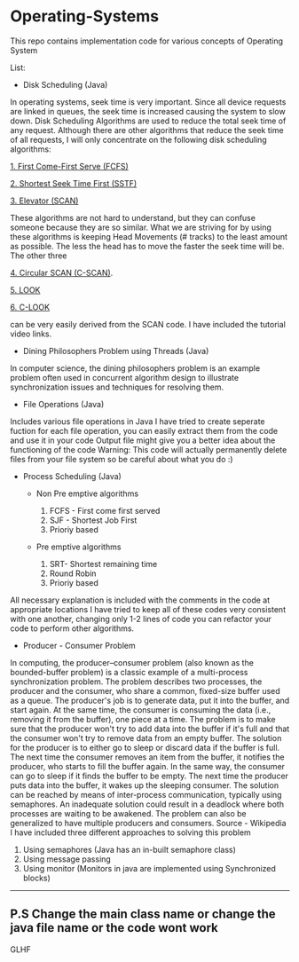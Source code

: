 # Operating-Systems

This repo contains implementation code for various concepts of Operating System

List: 
* Disk Scheduling (Java)

In operating systems, seek time is very important. Since all device requests are linked in queues, the seek time is increased causing the system to slow down. Disk Scheduling Algorithms are used to reduce the total seek time of any request. Although there are other algorithms that reduce the seek time of all requests, I will only concentrate on the following disk scheduling algorithms:

[1. First Come-First Serve (FCFS)](https://www.youtube.com/watch?v=X63lwwQtpic)

[2. Shortest Seek Time First (SSTF)](https://www.youtube.com/watch?v=X63lwwQtpic)

[3. Elevator (SCAN)](https://www.youtube.com/watch?v=3wwadNI2OMc&t=273s)

These algorithms are not hard to understand, but they can confuse someone because they are so similar. What we are striving for by using these algorithms is keeping Head Movements (# tracks) to the least amount as possible. The less the head has to move the faster the seek time will be. 
The other three 
   
   [4. Circular SCAN (C-SCAN)](https://www.youtube.com/watch?v=3wwadNI2OMc&t=273s).
   
   [5. LOOK](https://www.youtube.com/watch?v=junVVYqF4ms)
   
   [6. C-LOOK](https://www.youtube.com/watch?v=junVVYqF4ms)

can be very easily derived from the SCAN code.
I have included the tutorial video links.

* Dining Philosophers Problem using Threads (Java)

In computer science, the dining philosophers problem is an example problem often used in concurrent algorithm design to illustrate synchronization issues and techniques for resolving them.

* File Operations (Java)

Includes various file operations in Java
I have tried to create seperate fuction for each file operation, you can easily extract them from the code and use it in your code
Output file might give you a better idea about the functioning of the code
Warning: This code will actually permanently delete files from your file system so be careful about what you do :)

* Process Scheduling (Java)
  * Non Pre emptive algorithms
    1. FCFS - First come first served
    2. SJF - Shortest Job First
    3. Prioriy based

  * Pre emptive algorithms
    1. SRT- Shortest remaining time
    2. Round Robin
    3. Prioriy based
    
All necessary explanation is included with the comments in the code at appropriate locations
I have tried to keep all of these codes very consistent with one another, changing only 1-2 lines of code you can refactor your code to perform other algorithms.

* Producer - Consumer Problem

In computing, the producer–consumer problem (also known as the bounded-buffer problem) is a classic example of a multi-process synchronization problem. The problem describes two processes, the producer and the consumer, who share a common, fixed-size buffer used as a queue. The producer's job is to generate data, put it into the buffer, and start again. At the same time, the consumer is consuming the data (i.e., removing it from the buffer), one piece at a time. The problem is to make sure that the producer won't try to add data into the buffer if it's full and that the consumer won't try to remove data from an empty buffer.
The solution for the producer is to either go to sleep or discard data if the buffer is full. The next time the consumer removes an item from the buffer, it notifies the producer, who starts to fill the buffer again. In the same way, the consumer can go to sleep if it finds the buffer to be empty. The next time the producer puts data into the buffer, it wakes up the sleeping consumer. The solution can be reached by means of inter-process communication, typically using semaphores. An inadequate solution could result in a deadlock where both processes are waiting to be awakened. The problem can also be generalized to have multiple producers and consumers.
Source - Wikipedia
I have included three different approaches to solving this problem
1. Using semaphores (Java has an in-built semaphore class)
2. Using message passing
3. Using monitor (Monitors in java are implemented using Synchronized blocks)
---
P.S 
Change the main class name or change the java file name or the code wont work
---
GLHF
